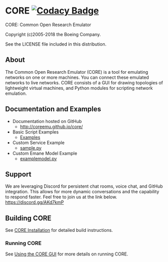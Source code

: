 # CORE [![Codacy Badge](https://api.codacy.com/project/badge/Grade/d94eb0244ade4510a106b4af76077a92)](https://www.codacy.com/app/blakeharnden/core?utm_source=github.com&amp;utm_medium=referral&amp;utm_content=coreemu/core&amp;utm_campaign=Badge_Grade)

CORE: Common Open Research Emulator

Copyright (c)2005-2018 the Boeing Company.

See the LICENSE file included in this distribution.

## About

The Common Open Research Emulator (CORE) is a tool for emulating
networks on one or more machines. You can connect these emulated
networks to live networks. CORE consists of a GUI for drawing
topologies of lightweight virtual machines, and Python modules for
scripting network emulation.

## Documentation and Examples

* Documentation hosted on GitHub
  * <http://coreemu.github.io/core/>
* Basic Script Examples
  * [Examples](daemon/examples/api)
* Custom Service Example
  * [sample.py](daemon/examples/myservices/sample.py)
* Custom Emane Model Example
  * [examplemodel.py](daemon/examples/myemane/examplemodel.py)

## Support

We are leveraging Discord for persistent chat rooms, voice chat, and
GitHub integration. This allows for more dynamic conversations and the
capability to respond faster. Feel free to join us at the link below.
<https://discord.gg/AKd7kmP>

## Building CORE

See [CORE Installation](http://coreemu.github.io/core/install.html) for detailed build instructions.

### Running CORE

See [Using the CORE GUI](http://coreemu.github.io/core/usage.html) for more details on running CORE.
